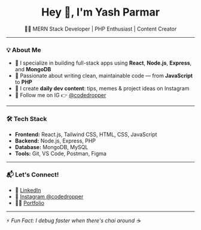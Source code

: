 <h1 align="center">Hey 👋, I'm Yash Parmar</h1>

<p align="center">
  👨‍💻 MERN Stack Developer | PHP Enthusiast | Content Creator
</p>

---

### 💡 About Me

- 🔧 I specialize in building full-stack apps using **React**, **Node.js**, **Express**, and **MongoDB**  
- 🧠 Passionate about writing clean, maintainable code — from **JavaScript** to **PHP**  
- 📱 I create **daily dev content**: tips, memes & project ideas on Instagram  
- 🚀 Follow me on IG 👉 [@codedropper](https://instagram.com/codedropper)

---

### 🛠️ Tech Stack

- **Frontend:** React.js, Tailwind CSS, HTML, CSS, JavaScript  
- **Backend:** Node.js, Express, PHP  
- **Database:** MongoDB, MySQL  
- **Tools:** Git, VS Code, Postman, Figma  

---

### 📬 Let's Connect!

- 🔗 [LinkedIn](https://linkedin.com/in/yashparmar07)  
- 📸 [Instagram @codedropper](https://instagram.com/codedropper)  
- 🧑‍💻 [Portfolio](https://yashparmar-portfolio.netlify.app/)
---

⚡ _Fun Fact: I debug faster when there's chai around ☕_
